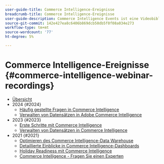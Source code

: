 ```yaml
---
user-guide-title: Commerce Intelligence-Ereignisse
breadcrumb-title: Commerce Intelligence-Ereignisse
user-guide-description: Commerce Intelligence Events ist eine Videobibliothek, in der Experten und Kollegen ihre Gedanken und Ideen zu Adobe Commerce Intelligence austauschen.
source-git-commit: 142e427ea8c6406b869dcb50db5f0f08a034e273
workflow-type: tm+mt
source-wordcount: '77'
ht-degree: 5%

---
```



# Commerce Intelligence-Ereignisse  {#commerce-intelligence-webinar-recordings}

+ [Übersicht](overview.md)
+ 2024 {#2024}
   + [Häufig gestellte Fragen in Commerce Intelligence](2024/faq-in-commerce-intelligence.md)
   + [Verwalten von Datensätzen in Adobe Commerce Intelligence](2024/manage-data-sets-adobe-commerce.md)
+ 2023 {#2023}
   + [Erste Schritte mit Commerce Intelligence](2023/getting-started.md)
   + [Verwalten von Datensätzen in Commerce Intelligence](2023/manage-data-sets.md)
+ 2021 {#2021}
   + [Optimieren des Commerce Intelligence-Data Warehouse](2021-22/optimize-data-warehouse.md)
   + [Detaillierte Einblicke in Commerce Intelligence-Dashboards](2021-22/dashboards-deep-dive.md)
   + [Holiday Readiness mit Commerce Intelligence](2021-22/holiday-readiness.md)
   + [Commerce Intelligence - Fragen Sie einen Experten](2021-22/ask-expert.md)

<!--+ Commerce Events {#commerce-events}
  + [Overview](commerce-events/overview.md)
  + 2022 {#2022}
    + [Top Tips and Tricks for Adobe Campaign Standard](customer-journeys/2022/tips-and-tricks.md)
    + [Develop and customize data models in Adobe [!DNL Campaign Classic]](customer-journeys/2022/data-models.md)

+ Data and insights {#commerce-release-updates}
  + [Overview](commerce-release-updates/overview.md)
  + 2022 {#2022}
    + [Innovations and trends](data-and-insights/2022/innovations.md)
    + [Sensei and Analysis Workspace](data-and-insights/2022/sensei.md)
    + [Personalize and automate with Adobe Target](data-and-insights/2022/personalize.md)
    + [Analytics and Target applications for Mobile and Apps](data-and-insights/2022/mobile-and-apps.md)
    + [Cross Device Analytics and Customer Journey Analytics](data-and-insights/2022/cross-device-analytics.md) -->